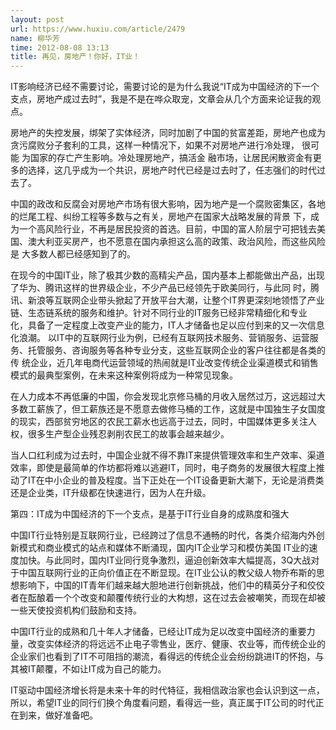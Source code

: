 ```yaml
---
layout: post
url: https://www.huxiu.com/article/2479
name: 柳华芳
time: 2012-08-08 13:13
title: 再见，房地产！你好，IT业！
---
```

IT影响经济已经不需要讨论，需要讨论的是为什么我说“IT成为中国经济的下一个支点，房地产成过去时”，我是不是在哗众取宠，文章会从几个方面来论证我的观点。

房地产的失控发展，绑架了实体经济，同时加剧了中国的贫富差距，房地产也成为贪污腐败分子套利的工具，这样一种情况下，如果不对房地产进行冷处理， 很可能 为国家的存亡产生影响。冷处理房地产，搞活金 融市场，让居民闲散资金有更多的选择，这几乎成为一个共识，房地产时代已经是过去时了，任志强们的时代过去了。

中国的政改和反腐会对房地产市场有很大影响，因为地产是一个腐败密集区，各地的烂尾工程、纠纷工程等多数与之有关，房地产在国家大战略发展的背景 下，成为一个高风险行业，不再是居民投资的首选。目前，中国的富人阶层宁可把钱去美国、澳大利亚买房产，也不愿意在国内承担这么高的政策、政治风险，而这些风险是 大多数人都已经感知到了的。

在现今的中国IT业，除了极其少数的高精尖产品，国内基本上都能做出产品，出现了华为、腾讯这样的世界级企业，不少产品已经领先于欧美同行，与此同 时，腾讯、新浪等互联网企业带头掀起了开放平台大潮，让整个IT界更深刻地领悟了产业链、生态链系统的服务和维护。针对不同行业的IT服务已经非常精细化和专业 化，具备了一定程度上改变产业的能力，IT人才储备也足以应付到来的又一次信息化浪潮。 以IT中的互联网行业为例，已经有互联网技术服务、营销服务、运营服务、托管服务、咨询服务等各种专业分支，这些互联网企业的客户往往都是各类的传 统企业，近几年电商代运营领域的热闹就是IT业改变传统企业渠道模式和销售模式的最典型案例，在未来这种案例将成为一种常见现象。

在人力成本不再低廉的中国，你会发现北京修马桶的月收入居然过万，这远超过大多数工薪族了，但工薪族还是不愿意去做修马桶的工作，这就是中国独生子女国度的现实，西部贫穷地区的农民工薪水也远高于过去，同时，中国媒体更多关注人权，很多生产型企业残忍剥削农民工的故事会越来越少。

当人口红利成为过去时，中国企业就不得不靠IT来提供管理效率和生产效率、渠道效率，即使是最简单的作坊都将难以逃避IT，同时，电子商务的发展很大程度上推动了IT在中小企业的普及程度。当下正处在一个IT设备更新大潮下，无论是消费类还是企业类，IT升级都在快速进行，因为人在升级。

第四：IT成为中国经济的下一个支点，是基于IT行业自身的成熟度和强大

中国IT行业特别是互联网行业，已经跨过了信息不通畅的时代，各类介绍海内外创新模式和商业模式的站点和媒体不断涌现，国内IT企业学习和模仿美国 IT业的速度加快。与此同时，国内IT业同行竞争激烈，逼迫创新效率大幅提高，3Q大战对于中国互联网行业的正向价值正在不断显现。在IT业公认的教父级人物乔布斯的思想影响下，中国的IT青年们越来越大胆地进行创新挑战，他们中的精英分子和佼佼者在酝酿着一个个改变和颠覆传统行业的大构想，这在过去会被嘲笑，而现在却被一些天使投资机构们鼓励和支持。

中国IT行业的成熟和几十年人才储备，已经让IT成为足以改变中国经济的重要力量，改变实体经济的将远远不止电子零售业，医疗、健康、农业等，而传统企业的企业家们也看到了IT不可阻挡的潮流，看得远的传统企业会纷纷跳进IT的怀抱，与其被IT颠覆，不如让IT成为自己的能力。

IT驱动中国经济增长将是未来十年的时代特征，我相信政治家也会认识到这一点，所以，希望IT业的同行们换个角度看问题，看得远一些，真正属于IT公司的时代正在到来，做好准备吧。

